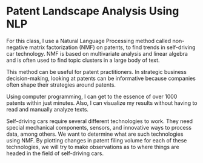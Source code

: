 # Patent Landscape Analysis Using NLP

For this class, I use a Natural Language Processing method called non-negative matrix factorization (NMF) on patents, to find trends in self-driving car technology. NMF is based on multivariate analysis and linear algebra and is often used to find topic clusters in a large body of text.

This method can be useful for patent practitioners. In strategic business decision-making, looking at patents can be informative because companies often shape their strategies around patents.

Using computer programming, I can get to the essence of over 1000 patents within just minutes. Also, I can visualize my results without having to read and manually analyze texts.

Self-driving cars require several different technologies to work. They need special mechanical components, sensors, and innovative ways to process data, among others. We want to determine what are such technologies using NMF. By plotting changes in patent filing volume for each of these technologies, we will try to make observations as to where things are headed in the field of self-driving cars.

 
